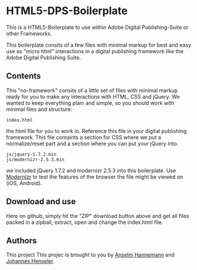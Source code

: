 HTML5-DPS-Boilerplate
=====================

This is a HTML5-Boilerplate to use within Adobe Digital Publishing-Suite or other Frameworks.

This boilerplate consits of a few files with minimal markup for best and easy use as "micro html" interactions in a digital publishing framework like the Adobe Digital Publishing Suite.

Contents
--------

This "no-framework" consits of a little set of files with minimal markup ready for you to make any interactions with HTML, CSS and jQuery. We wanted to keep everything plain and simple, so you should work with minimal files and structure:

	index.html
the html file for you to work in. Reference this file in your digital publishing framework.
This file containts a section for CSS where we put a normalize/reset part and a section where you can put your jQuery into.

	js/jquery-1.7.2.min
	js/modernizr-2.5.3.min
we included jQuery 1.7.2 and modernizr 2.5.3 into this boilerplate. Use [Modernizr](http://modernizr.com) to test the features of the browser the file might be viewed on (iOS, Android).


Download and use
----------------

Here on github, simply hit the "ZIP" download button above and get all files packed in a zipball, extract, open and change the index.html file.


Authors
-------

This project
This projec is brought to you by [Anselm Hannemann](http://anselm-hannemann.com "Anselm's Portfolio") and [Johannes Henseler](http://nordsueddesign.de "Johannes' Portfolio").